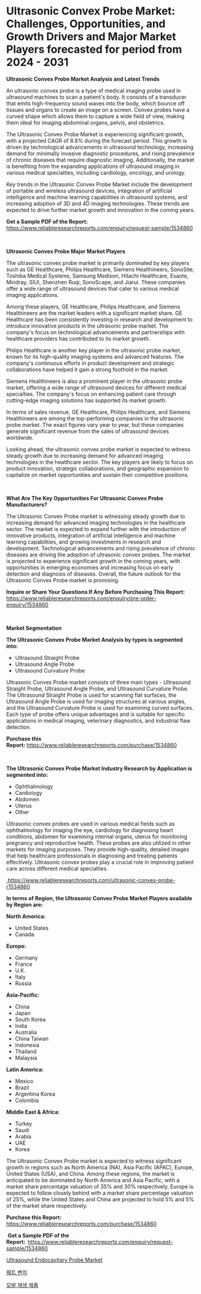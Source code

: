 <p><h1>Ultrasonic Convex Probe Market: Challenges, Opportunities, and Growth Drivers and Major Market Players forecasted for period from 2024 - 2031</h1></p><p><strong>Ultrasonic Convex Probe Market Analysis and Latest Trends</strong></p>
<p><p>An ultrasonic convex probe is a type of medical imaging probe used in ultrasound machines to scan a patient's body. It consists of a transducer that emits high-frequency sound waves into the body, which bounce off tissues and organs to create an image on a screen. Convex probes have a curved shape which allows them to capture a wide field of view, making them ideal for imaging abdominal organs, pelvis, and obstetrics.</p><p>The Ultrasonic Convex Probe Market is experiencing significant growth, with a projected CAGR of 8.8% during the forecast period. This growth is driven by technological advancements in ultrasound technology, increasing demand for minimally invasive diagnostic procedures, and rising prevalence of chronic diseases that require diagnostic imaging. Additionally, the market is benefiting from the expanding applications of ultrasound imaging in various medical specialties, including cardiology, oncology, and urology.</p><p>Key trends in the Ultrasonic Convex Probe Market include the development of portable and wireless ultrasound devices, integration of artificial intelligence and machine learning capabilities in ultrasound systems, and increasing adoption of 3D and 4D imaging technologies. These trends are expected to drive further market growth and innovation in the coming years.</p></p>
<p><strong>Get a Sample PDF of the Report:&nbsp;</strong> <a href="https://www.reliableresearchreports.com/enquiry/request-sample/1534860">https://www.reliableresearchreports.com/enquiry/request-sample/1534860</a></p>
<p>&nbsp;</p>
<p><strong>Ultrasonic Convex Probe Major Market Players</strong></p>
<p><p>The ultrasonic convex probe market is primarily dominated by key players such as GE Healthcare, Philips Healthcare, Siemens Healthineers, SonoSite, Toshiba Medical Systems, Samsung Medison, Hitachi Healthcare, Esaote, Mindray, SIUI, Shenzhen Ruqi, SonoScape, and Jiarui. These companies offer a wide range of ultrasound devices that cater to various medical imaging applications.</p><p>Among these players, GE Healthcare, Philips Healthcare, and Siemens Healthineers are the market leaders with a significant market share. GE Healthcare has been consistently investing in research and development to introduce innovative products in the ultrasonic probe market. The company's focus on technological advancements and partnerships with healthcare providers has contributed to its market growth.</p><p>Philips Healthcare is another key player in the ultrasonic probe market, known for its high-quality imaging systems and advanced features. The company's continuous efforts in product development and strategic collaborations have helped it gain a strong foothold in the market.</p><p>Siemens Healthineers is also a prominent player in the ultrasonic probe market, offering a wide range of ultrasound devices for different medical specialties. The company's focus on enhancing patient care through cutting-edge imaging solutions has supported its market growth.</p><p>In terms of sales revenue, GE Healthcare, Philips Healthcare, and Siemens Healthineers are among the top-performing companies in the ultrasonic probe market. The exact figures vary year to year, but these companies generate significant revenue from the sales of ultrasound devices worldwide.</p><p>Looking ahead, the ultrasonic convex probe market is expected to witness steady growth due to increasing demand for advanced imaging technologies in the healthcare sector. The key players are likely to focus on product innovation, strategic collaborations, and geographic expansion to capitalize on market opportunities and sustain their competitive positions.</p></p>
<p>&nbsp;</p>
<p><strong>What Are The Key Opportunities For Ultrasonic Convex Probe Manufacturers?</strong></p>
<p><p>The Ultrasonic Convex Probe market is witnessing steady growth due to increasing demand for advanced imaging technologies in the healthcare sector. The market is expected to expand further with the introduction of innovative products, integration of artificial intelligence and machine learning capabilities, and growing investments in research and development. Technological advancements and rising prevalence of chronic diseases are driving the adoption of ultrasonic convex probes. The market is projected to experience significant growth in the coming years, with opportunities in emerging economies and increasing focus on early detection and diagnosis of diseases. Overall, the future outlook for the Ultrasonic Convex Probe market is promising.</p></p>
<p><strong>Inquire or Share Your Questions If Any Before Purchasing This Report:</strong> <a href="https://www.reliableresearchreports.com/enquiry/pre-order-enquiry/1534860">https://www.reliableresearchreports.com/enquiry/pre-order-enquiry/1534860</a></p>
<p>&nbsp;</p>
<p><strong>Market Segmentation</strong></p>
<p><strong>The Ultrasonic Convex Probe Market Analysis by types is segmented into:</strong></p>
<p><ul><li>Ultrasound Straight Probe</li><li>Ultrasound Angle Probe</li><li>Ultrasound Curvature Probe</li></ul></p>
<p><p>Ultrasonic Convex Probe market consists of three main types - Ultrasound Straight Probe, Ultrasound Angle Probe, and Ultrasound Curvature Probe. The Ultrasound Straight Probe is used for scanning flat surfaces, the Ultrasound Angle Probe is used for imaging structures at various angles, and the Ultrasound Curvature Probe is used for examining curved surfaces. Each type of probe offers unique advantages and is suitable for specific applications in medical imaging, veterinary diagnostics, and industrial flaw detection.</p></p>
<p><strong>Purchase this Report:&nbsp;</strong><a href="https://www.reliableresearchreports.com/purchase/1534860">https://www.reliableresearchreports.com/purchase/1534860</a></p>
<p>&nbsp;</p>
<p><strong>The Ultrasonic Convex Probe Market Industry Research by Application is segmented into:</strong></p>
<p><ul><li>Ophthalmology</li><li>Cardiology</li><li>Abdomen</li><li>Uterus</li><li>Other</li></ul></p>
<p><p>Ultrasonic convex probes are used in various medical fields such as ophthalmology for imaging the eye, cardiology for diagnosing heart conditions, abdomen for examining internal organs, uterus for monitoring pregnancy and reproductive health. These probes are also utilized in other markets for imaging purposes. They provide high-quality, detailed images that help healthcare professionals in diagnosing and treating patients effectively. Ultrasonic convex probes play a crucial role in improving patient care across different medical specialties.</p></p>
<p><a href="https://www.reliableresearchreports.com/ultrasonic-convex-probe-r1534860">&nbsp;https://www.reliableresearchreports.com/ultrasonic-convex-probe-r1534860</a></p>
<p><strong>In terms of Region, the Ultrasonic Convex Probe Market Players available by Region are:</strong></p>
<p>
    <p> <strong> North America: </strong>
        <ul>
            <li>United States</li>
            <li>Canada</li>
        </ul>
        </p> 
    <p> <strong> Europe: </strong>
        <ul>
            <li>Germany</li>
            <li>France</li>
            <li>U.K.</li>
            <li>Italy</li>
            <li>Russia</li>
        </ul>
        </p> 
    <p> <strong> Asia-Pacific: </strong>
        <ul>
            <li>China</li>
            <li>Japan</li>
            <li>South Korea</li>
            <li>India</li>
            <li>Australia</li>
            <li>China Taiwan</li>
            <li>Indonesia</li>
            <li>Thailand</li>
            <li>Malaysia</li>
        </ul>
        </p> 
    <p> <strong> Latin America: </strong>
        <ul>
            <li>Mexico</li>
            <li>Brazil</li>
            <li>Argentina Korea</li>
            <li>Colombia</li>
        </ul>
        </p> 
    <p> <strong> Middle East & Africa: </strong>
        <ul>
            <li>Turkey</li>
            <li>Saudi</li>
            <li>Arabia</li>
            <li>UAE</li>
            <li>Korea</li>
        </ul>
    </p>
    </p>
<p><p>The Ultrasonic Convex Probe market is expected to witness significant growth in regions such as North America (NA), Asia Pacific (APAC), Europe, United States (USA), and China. Among these regions, the market is anticipated to be dominated by North America and Asia Pacific, with a market share percentage valuation of 35% and 30% respectively. Europe is expected to follow closely behind with a market share percentage valuation of 25%, while the United States and China are projected to hold 5% and 5% of the market share respectively.</p></p>
<p><strong>Purchase this Report: </strong><a href="https://www.reliableresearchreports.com/purchase/1534860">https://www.reliableresearchreports.com/purchase/1534860</a></p>
<p>&nbsp;<strong>Get a Sample PDF of the Report:&nbsp;&nbsp;</strong><a href="https://www.reliableresearchreports.com/enquiry/request-sample/1534860">https://www.reliableresearchreports.com/enquiry/request-sample/1534860</a></p>
<p><strong></strong></p>
<p><p><a href="https://github.com/susanjprice2023/Market-Research-Report-List-1/blob/main/ultrasound-endocavitary-probe-market.md">Ultrasound Endocavitary Probe Market</a></p><p><a href="https://medium.com/@wheelgg5674537/quot-%EC%A0%96%EC%9D%80-%EB%B2%A4%EC%B9%98-%EC%8B%9C%EC%9E%A5-%EC%A1%B0%EC%82%AC-%EB%B3%B4%EA%B3%A0%EC%84%9C-2024%EB%85%84%EB%B6%80%ED%84%B0-2031%EB%85%84%EA%B9%8C%EC%A7%80%EC%9D%98-%EA%B0%84%EB%9E%B5%ED%95%9C-%EB%82%B4%EC%97%AD-%EB%B0%8F-%EC%98%88%EC%B8%A1-quot-e10ccc6e7122">웨트 벤치</a></p><p><a href="https://medium.com/@londonacobson5656/%EB%A8%B8%EB%A6%AC-%EC%9E%AC%EC%83%9D-%EC%A0%9C%ED%92%88-%EC%8B%9C%EC%9E%A5-%EC%A0%84%EB%A7%9D-%EC%82%B0%EC%97%85-%EA%B0%9C%EC%9A%94-%EB%B0%8F-%EC%98%88%EC%B8%A1-2024%EB%85%84%EB%B6%80%ED%84%B0-2031%EB%85%84%EA%B9%8C%EC%A7%80-5ef5a4fdbec0">모발 재생 제품</a></p></p>